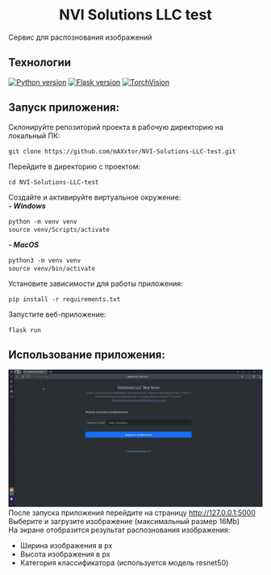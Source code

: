 # <div align="center"> NVI Solutions LLC test </div>
Сервис для распознования изображений


## Технологии
[![Python version](https://img.shields.io/badge/Python-3.11-green)](https://www.python.org/)
[![Flask version](https://img.shields.io/badge/Flask-2.3.2-green)](https://flask.palletsprojects.com/en/2.3.x/)
[![TorchVision](https://img.shields.io/badge/TorchVision-0.15.2-green)](https://pytorch.org/vision/stable/index.html)


## Запуск приложения:
Склонируйте репозиторий проекта в рабочую директорию на локальный ПК:
```
git clone https://github.com/mAXxtor/NVI-Solutions-LLC-test.git
```
Перейдите в директорию с проектом:
```
cd NVI-Solutions-LLC-test
```
Создайте и активируйте виртуальное окружение:  
***- Windows***
```
python -m venv venv
source venv/Scripts/activate
```
***- MacOS***
```
python3 -m venv venv
source venv/bin/activate
```
Установите зависимости для работы приложения:
```
pip install -r requirements.txt
```
Запустите веб-приложение:
```
flask run
```

## Использование приложения:
![](https://github.com/mAXxtor/NVI-Solutions-LLC-test/blob/main/useapp.gif)
После запуска приложения перейдите на страницу http://127.0.0.1:5000  
Выберите и загрузите изображение (максимальный размер 16Mb)  
На экране отобразится результат распознования изображения:
- Ширина изображения в px
- Высота изображения в px
- Категория классификатора (используется модель resnet50)
